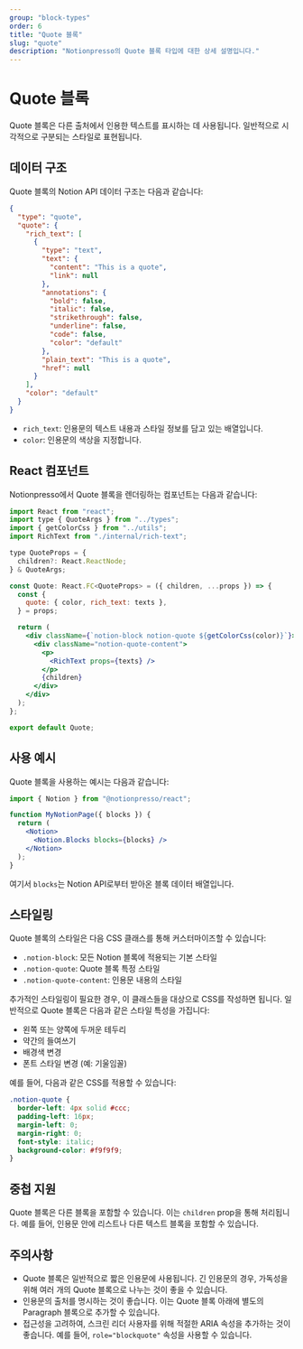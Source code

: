 ```yaml
---
group: "block-types"
order: 6
title: "Quote 블록"
slug: "quote"
description: "Notionpresso의 Quote 블록 타입에 대한 상세 설명입니다."
---
```


# Quote 블록

Quote 블록은 다른 출처에서 인용한 텍스트를 표시하는 데 사용됩니다. 일반적으로 시각적으로 구분되는 스타일로 표현됩니다.

## 데이터 구조

Quote 블록의 Notion API 데이터 구조는 다음과 같습니다:

```json
{
  "type": "quote",
  "quote": {
    "rich_text": [
      {
        "type": "text",
        "text": {
          "content": "This is a quote",
          "link": null
        },
        "annotations": {
          "bold": false,
          "italic": false,
          "strikethrough": false,
          "underline": false,
          "code": false,
          "color": "default"
        },
        "plain_text": "This is a quote",
        "href": null
      }
    ],
    "color": "default"
  }
}
```

- `rich_text`: 인용문의 텍스트 내용과 스타일 정보를 담고 있는 배열입니다.
- `color`: 인용문의 색상을 지정합니다.

## React 컴포넌트

Notionpresso에서 Quote 블록을 렌더링하는 컴포넌트는 다음과 같습니다:

```jsx
import React from "react";
import type { QuoteArgs } from "../types";
import { getColorCss } from "../utils";
import RichText from "./internal/rich-text";

type QuoteProps = {
  children?: React.ReactNode;
} & QuoteArgs;

const Quote: React.FC<QuoteProps> = ({ children, ...props }) => {
  const {
    quote: { color, rich_text: texts },
  } = props;

  return (
    <div className={`notion-block notion-quote ${getColorCss(color)}`}>
      <div className="notion-quote-content">
        <p>
          <RichText props={texts} />
        </p>
        {children}
      </div>
    </div>
  );
};

export default Quote;
```

## 사용 예시

Quote 블록을 사용하는 예시는 다음과 같습니다:

```jsx
import { Notion } from "@notionpresso/react";

function MyNotionPage({ blocks }) {
  return (
    <Notion>
      <Notion.Blocks blocks={blocks} />
    </Notion>
  );
}
```

여기서 `blocks`는 Notion API로부터 받아온 블록 데이터 배열입니다.

## 스타일링

Quote 블록의 스타일은 다음 CSS 클래스를 통해 커스터마이즈할 수 있습니다:

- `.notion-block`: 모든 Notion 블록에 적용되는 기본 스타일
- `.notion-quote`: Quote 블록 특정 스타일
- `.notion-quote-content`: 인용문 내용의 스타일

추가적인 스타일링이 필요한 경우, 이 클래스들을 대상으로 CSS를 작성하면 됩니다. 일반적으로 Quote 블록은 다음과 같은 스타일 특성을 가집니다:

- 왼쪽 또는 양쪽에 두꺼운 테두리
- 약간의 들여쓰기
- 배경색 변경
- 폰트 스타일 변경 (예: 기울임꼴)

예를 들어, 다음과 같은 CSS를 적용할 수 있습니다:

```css
.notion-quote {
  border-left: 4px solid #ccc;
  padding-left: 16px;
  margin-left: 0;
  margin-right: 0;
  font-style: italic;
  background-color: #f9f9f9;
}
```

## 중첩 지원

Quote 블록은 다른 블록을 포함할 수 있습니다. 이는 `children` prop을 통해 처리됩니다. 예를 들어, 인용문 안에 리스트나 다른 텍스트 블록을 포함할 수 있습니다.

## 주의사항

- Quote 블록은 일반적으로 짧은 인용문에 사용됩니다. 긴 인용문의 경우, 가독성을 위해 여러 개의 Quote 블록으로 나누는 것이 좋을 수 있습니다.
- 인용문의 출처를 명시하는 것이 좋습니다. 이는 Quote 블록 아래에 별도의 Paragraph 블록으로 추가할 수 있습니다.
- 접근성을 고려하여, 스크린 리더 사용자를 위해 적절한 ARIA 속성을 추가하는 것이 좋습니다. 예를 들어, `role="blockquote"` 속성을 사용할 수 있습니다.
